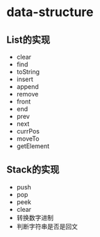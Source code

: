 # data-structure
## List的实现
* clear
* find
* toString
* insert
* append
* remove
* front
* end
* prev
* next
* currPos
* moveTo
* getElement
## Stack的实现
* push
* pop
* peek
* clear
* 转换数字进制
* 判断字符串是否是回文
